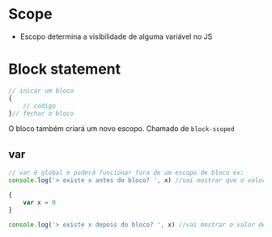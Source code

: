 # Scope

* Escopo determina a visibilidade de alguma variável no JS

# Block statement
```js
// inicar um bloco
{
    // código
}// fechar o bloco
```

O bloco também criará um novo escopo. Chamado de `block-scoped`


## var
```js
// var é global e poderá funcionar fora de um escopo de bloco ex:
console.log('> existe x antes do bloco? ', x) //vai mostrar que o valor de x está vazio (undefined)

{
    var x = 0
}

console.log('> existe x depois do bloco? ', x) //vai mostrar o valor de x
```